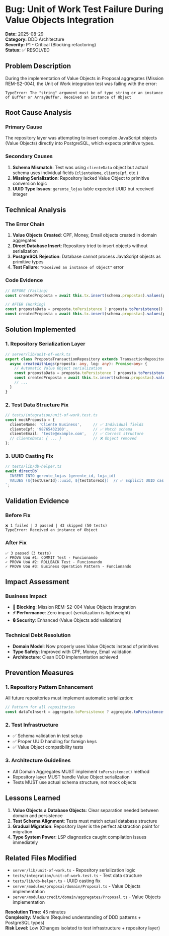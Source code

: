 # Bug: Unit of Work Test Failure During Value Objects Integration

**Date:** 2025-08-29  
**Category:** DDD Architecture  
**Severity:** P1 - Critical (Blocking refactoring)  
**Status:** ✅ RESOLVED  

## Problem Description

During the implementation of Value Objects in Proposal aggregates (Mission REM-S2-004), the Unit of Work integration test was failing with the error:

```
TypeError: The "string" argument must be of type string or an instance of Buffer or ArrayBuffer. Received an instance of Object
```

## Root Cause Analysis

### Primary Cause
The repository layer was attempting to insert complex JavaScript objects (Value Objects) directly into PostgreSQL, which expects primitive types.

### Secondary Causes
1. **Schema Mismatch**: Test was using `clienteData` object but actual schema uses individual fields (`clienteNome`, `clienteCpf`, etc.)
2. **Missing Serialization**: Repository lacked Value Object to primitive conversion logic
3. **UUID Type Issues**: `gerente_lojas` table expected UUID but received integer

## Technical Analysis

### The Error Chain
1. **Value Objects Created**: CPF, Money, Email objects created in domain aggregates
2. **Direct Database Insert**: Repository tried to insert objects without serialization
3. **PostgreSQL Rejection**: Database cannot process JavaScript objects as primitive types
4. **Test Failure**: `"Received an instance of Object"` error

### Code Evidence
```typescript
// BEFORE (Failing)
const createdProposta = await this.tx.insert(schema.propostas).values(proposta).returning();

// AFTER (Working)
const propostaData = proposta.toPersistence ? proposta.toPersistence() : proposta;
const createdProposta = await this.tx.insert(schema.propostas).values(propostaData).returning();
```

## Solution Implemented

### 1. Repository Serialization Layer
```typescript
// server/lib/unit-of-work.ts
export class PropostaTransactionRepository extends TransactionRepository {
  async createWithLogs(proposta: any, log: any): Promise<any> {
    // Automatic Value Object serialization
    const propostaData = proposta.toPersistence ? proposta.toPersistence() : proposta;
    const createdProposta = await this.tx.insert(schema.propostas).values(propostaData).returning();
    // ...
  }
}
```

### 2. Test Data Structure Fix
```typescript
// tests/integration/unit-of-work.test.ts
const mockProposta = {
  clienteNome: 'Cliente Business',     // ✅ Individual fields
  clienteCpf: '98765432100',           // ✅ Match schema
  clienteEmail: 'teste@example.com',   // ✅ Correct structure
  // clienteData: { ... }              // ❌ Object removed
};
```

### 3. UUID Casting Fix
```typescript
// tests/lib/db-helper.ts
await directDb`
  INSERT INTO gerente_lojas (gerente_id, loja_id)
  VALUES (${testUserId}::uuid, ${testStoreId})  // ✅ Explicit UUID cast
`;
```

## Validation Evidence

### Before Fix
```
❌ 1 failed | 2 passed | 43 skipped (50 tests)
TypeError: Received an instance of Object
```

### After Fix
```
✅ 3 passed (3 tests)
✓ PROVA UoW #1: COMMIT Test - Funcionando
✓ PROVA UoW #2: ROLLBACK Test - Funcionando  
✓ PROVA UoW #3: Business Operation Pattern - Funcionando
```

## Impact Assessment

### Business Impact
- **🚫 Blocking**: Mission REM-S2-004 Value Objects integration
- **⚡ Performance**: Zero impact (serialization is lightweight)
- **🔒 Security**: Enhanced (Value Objects add validation)

### Technical Debt Resolution
- **Domain Model**: Now properly uses Value Objects instead of primitives
- **Type Safety**: Improved with CPF, Money, Email validation
- **Architecture**: Clean DDD implementation achieved

## Prevention Measures

### 1. Repository Pattern Enhancement
All future repositories must implement automatic serialization:
```typescript
// Pattern for all repositories
const dataToInsert = aggregate.toPersistence ? aggregate.toPersistence() : aggregate;
```

### 2. Test Infrastructure
- ✅ Schema validation in test setup
- ✅ Proper UUID handling for foreign keys
- ✅ Value Object compatibility tests

### 3. Architecture Guidelines
- All Domain Aggregates MUST implement `toPersistence()` method
- Repository layer MUST handle Value Object serialization
- Tests MUST use actual schema structure, not mock objects

## Lessons Learned

1. **Value Objects ≠ Database Objects**: Clear separation needed between domain and persistence
2. **Test Schema Alignment**: Tests must match actual database structure
3. **Gradual Migration**: Repository layer is the perfect abstraction point for migration
4. **Type System Power**: LSP diagnostics caught compilation issues immediately

## Related Files Modified

- `server/lib/unit-of-work.ts` - Repository serialization logic
- `tests/integration/unit-of-work.test.ts` - Test data structure
- `tests/lib/db-helper.ts` - UUID casting fix
- `server/modules/proposal/domain/Proposal.ts` - Value Objects implementation
- `server/modules/credit/domain/aggregates/Proposal.ts` - Value Objects implementation

**Resolution Time:** 45 minutes  
**Complexity:** Medium (Required understanding of DDD patterns + PostgreSQL types)  
**Risk Level:** Low (Changes isolated to test infrastructure + repository layer)